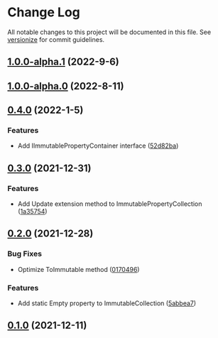 # Change Log

All notable changes to this project will be documented in this file. See [versionize](https://github.com/saintedlama/versionize) for commit guidelines.

<a name="1.0.0-alpha.1"></a>
## [1.0.0-alpha.1](https://www.github.com/Kantaiko/Properties/releases/tag/v1.0.0-alpha.1) (2022-9-6)

<a name="1.0.0-alpha.0"></a>
## [1.0.0-alpha.0](https://www.github.com/Kantaiko/Properties/releases/tag/v1.0.0-alpha.0) (2022-8-11)

<a name="0.4.0"></a>
## [0.4.0](https://www.github.com/Kantaiko/Properties/releases/tag/v0.4.0) (2022-1-5)

### Features

* Add IImmutablePropertyContainer interface ([52d82ba](https://www.github.com/Kantaiko/Properties/commit/52d82baf085fe28858991bc6bc46aca0a3229523))

<a name="0.3.0"></a>
## [0.3.0](https://www.github.com/Kantaiko/Properties/releases/tag/v0.3.0) (2021-12-31)

### Features

* Add Update extension method to ImmutablePropertyCollection ([1a35754](https://www.github.com/Kantaiko/Properties/commit/1a35754d34c599ec4bf93c601c95be3b7a550b22))

<a name="0.2.0"></a>
## [0.2.0](https://www.github.com/Kantaiko/Properties/releases/tag/v0.2.0) (2021-12-28)

### Bug Fixes

* Optimize ToImmutable method ([0170496](https://www.github.com/Kantaiko/Properties/commit/01704966c8ef1700ad919e2a83fdc0cf8b702d79))

### Features

* Add static Empty property to ImmutableCollection ([5abbea7](https://www.github.com/Kantaiko/Properties/commit/5abbea7616411d55fcc08b9cc17d8eb2bcc36ab6))

<a name="0.1.0"></a>
## [0.1.0](https://www.github.com/Kantaiko/Properties/releases/tag/v0.1.0) (2021-12-11)

